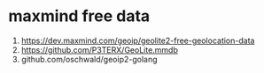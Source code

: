 # maxmind free data

1. https://dev.maxmind.com/geoip/geolite2-free-geolocation-data
2. https://github.com/P3TERX/GeoLite.mmdb
3. github.com/oschwald/geoip2-golang
